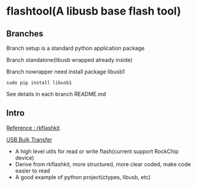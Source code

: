 # flashtool(A libusb base flash tool)

## Branches

Branch setup is a standard python application package

Branch standalone(libusb wrapped already inside)

Branch nowrapper need install package libusb1

	sudo pip install libusb1

See details in each branch README.md

## Intro

[Reference : rkflashkit](https://github.com/linuxerwang/rkflashkit)

[USB Bulk Transfer](https://github.com/54shady/kernel_drivers_examples/tree/Firefly_RK3399/debug/usb)

- A high level utils for read or write flash(current support RockChip device)
- Derive from rkflashkit, more structured, more clear coded, make code easier to read
- A good example of python project(ctypes, libusb, etc)
